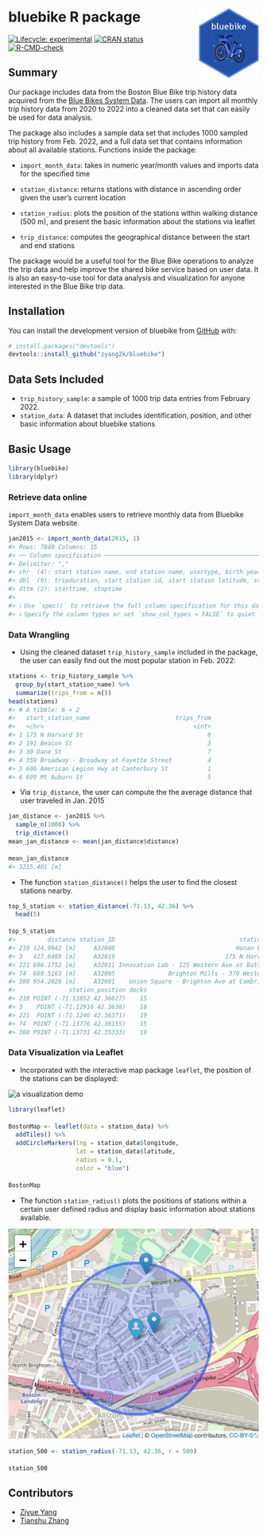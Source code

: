
<!-- README.md is generated from README.Rmd. Please edit that file -->

# bluebike R package <img src='data-raw/hex_bluebike.png' align="right" height="139"/>

<!-- badges: start -->

[![Lifecycle:
experimental](https://img.shields.io/badge/lifecycle-experimental-orange.svg)](https://lifecycle.r-lib.org/articles/stages.html#experimental)
[![CRAN
status](https://r-pkg.org/badges/version/bluebike)](https://CRAN.R-project.org/package=bluebikel)
[![R-CMD-check](https://github.com/zyang2k/bluebike/workflows/R-CMD-check/badge.svg)](https://github.com/zyang2k/bluebike/actions)

<!-- badges: end -->

## Summary

Our package includes data from the Boston Blue Bike trip history data
acquired from the [Blue Bikes System
Data](https://www.bluebikes.com/system-data). The users can import all
monthly trip history data from 2020 to 2022 into a cleaned data set that
can easily be used for data analysis.  

The package also includes a sample data set that includes 1000 sampled
trip history from Feb. 2022, and a full data set that contains
information about all available stations. Functions inside the
package:  

-   `import_month_data`: takes in numeric year/month values and imports
    data for the specified time  

-   `station_distance`: returns stations with distance in ascending
    order given the user’s current location  

-   `station_radius`: plots the position of the stations within walking
    distance (500 m), and present the basic information about the
    stations via leaflet  

-   `trip_distance`: computes the geographical distance between the
    start and end stations 

The package would be a useful tool for the Blue Bike operations to
analyze the trip data and help improve the shared bike service based on
user data. It is also an easy-to-use tool for data analysis and
visualization for anyone interested in the Blue Bike trip data.

## Installation

You can install the development version of bluebike from
[GitHub](https://github.com/zyang2k/bluebike) with:

``` r
# install.packages("devtools")
devtools::install_github("zyang2k/bluebike")
```

## Data Sets Included

-   `trip_history_sample`: a sample of 1000 trip data entries from
    February 2022.
-   `station_data`: A dataset that includes identification, position,
    and other basic information about bluebike stations

## Basic Usage

``` r
library(bluebike)
library(dplyr)
```

### Retrieve data online

`import_month_data` enables users to retrieve monthly data from Bluebike
System Data website.

``` r
jan2015 <- import_month_data(2015, 1)
#> Rows: 7840 Columns: 15
#> ── Column specification ────────────────────────────────────────────────────────
#> Delimiter: ","
#> chr  (4): start station name, end station name, usertype, birth year
#> dbl  (9): tripduration, start station id, start station latitude, start stat...
#> dttm (2): starttime, stoptime
#> 
#> ℹ Use `spec()` to retrieve the full column specification for this data.
#> ℹ Specify the column types or set `show_col_types = FALSE` to quiet this message.
```

### Data Wrangling

-   Using the cleaned dataset `trip_history_sample` included in the
    package, the user can easily find out the most popular station in
    Feb. 2022:

``` r
stations <- trip_history_sample %>% 
  group_by(start_station_name) %>% 
  summarize(trips_from = n())
head(stations)
#> # A tibble: 6 × 2
#>   start_station_name                        trips_from
#>   <chr>                                          <int>
#> 1 175 N Harvard St                                   8
#> 2 191 Beacon St                                      3
#> 3 30 Dane St                                         7
#> 4 359 Broadway - Broadway at Fayette Street          4
#> 5 606 American Legion Hwy at Canterbury St           1
#> 6 699 Mt Auburn St                                   5
```

-   Via `trip_distance`, the user can compute the the average distance
    that user traveled in Jan. 2015

``` r
jan_distance <- jan2015 %>% 
  sample_n(1000) %>% 
  trip_distance()
mean_jan_distance <- mean(jan_distance$distance)

mean_jan_distance
#> 3215.401 [m]
```

-   The function `station_distance()` helps the user to find the closest
    stations nearby.

``` r
top_5_station <- station_distance(-71.13, 42.36) %>%
  head(5)

top_5_station
#>         distance station_ID                                   station_name
#> 210 124.9942 [m]     A32040                                  Honan Library
#> 3   427.6489 [m]     A32019                               175 N Harvard St
#> 221 606.1752 [m]     A32011 Innovation Lab - 125 Western Ave at Batten Way
#> 74  660.5163 [m]     A32005               Brighton Mills - 370 Western Ave
#> 380 954.2026 [m]     A32001    Union Square - Brighton Ave at Cambridge St
#>               station_position docks
#> 210 POINT (-71.12852 42.36027)    15
#> 3    POINT (-71.12916 42.3638)    18
#> 221  POINT (-71.1246 42.36371)    19
#> 74  POINT (-71.13776 42.36155)    15
#> 380 POINT (-71.13731 42.35333)    19
```

### Data Visualization via Leaflet

-   Incorporated with the interactive map package `leaflet`, the
    position of the stations can be displayed:

![a visualization demo](data-raw/viz_demo.png)

``` r
library(leaflet)

BostonMap <- leaflet(data = station_data) %>% 
  addTiles() %>% 
  addCircleMarkers(lng = station_data$longitude, 
                   lat = station_data$latitude, 
                   radius = 0.1, 
                   color = "blue")

BostonMap
```

-   The function `station_radius()` plots the positions of stations
    within a certain user defined radius and display basic information
    about stations available.

![closest stations demo](data-raw/closest_stations.png)

``` r
station_500 <- station_radius(-71.13, 42.36, r = 500)

station_500
```

## Contributors

-   [Ziyue Yang](https://github.com/zyang2k)
-   [Tianshu Zhang](https://github.com/tianshu-zhang)
